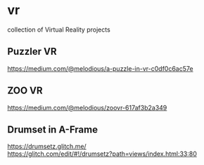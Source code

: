 # vr
collection of Virtual Reality projects       

## Puzzler VR       
https://medium.com/@melodious/a-puzzle-in-vr-c0df0c6ac57e       

## ZOO VR       
https://medium.com/@melodious/zoovr-617af3b2a349       

## Drumset in A-Frame
https://drumsetz.glitch.me/         
https://glitch.com/edit/#!/drumsetz?path=views/index.html:33:80        
